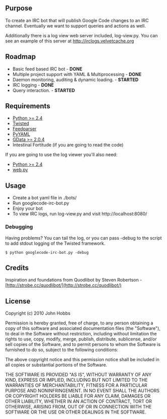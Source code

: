 ## Purpose

To create an IRC bot that will publish Google Code changes to an IRC channel. Eventually we want to support queries and actions as well.

Additionally there is a log view web server included, log-view.py.  You can see an example of this server at <http://irclogs.velvetcache.org>

## Roadmap

  * Basic feed based IRC bot - **DONE**
  * Multiple project support with YAML & Multiprocessing - **DONE**
  * Daemon monitoring, auditing & dynamic loading. - __STARTED__
  * IRC logging - **DONE**
  * Query interaction. - __STARTED__

## Requirements

  * [Python >= 2.4](http://python.org/)
  * [Twisted](http://twistedmatrix.com/trac/)
  * [Feedparser](http://www.feedparser.org/)
  * [PyYAML](http://pyyaml.org/)
  * [GData >= 2.0.4](http://code.google.com/p/gdata-python-client/)
  * Intestinal Fortitude (if you are going to read the code)

  If you are going to use the log viewer you'll also need:

  * [Python >= 2.4](http://python.org/)
  * [web.py](http://www.webpy.org/)

## Usage

  * Create a bot yaml file in ./bots/
  * Run googlecode-irc-bot.py
  * Enjoy your bot
  * To view IRC logs, run log-view.py and visit http://localhost:8080/

### Debugging

Having problems?  You can tail the log, or you can pass -debug to the script to add stdout logging of the Twisted framework.

    $ python googlecode-irc-bot.py -debug

## Credits

Inspiration and foundations from Quodlibot by Steven Robertson - [http://strobe.cc/quodlibot/](http://strobe.cc/quodlibot/)

## License

Copyright (c) 2010 John Hobbs

Permission is hereby granted, free of charge, to any person obtaining a copy
of this software and associated documentation files (the "Software"), to deal
in the Software without restriction, including without limitation the rights
to use, copy, modify, merge, publish, distribute, sublicense, and/or sell
copies of the Software, and to permit persons to whom the Software is
furnished to do so, subject to the following conditions:

The above copyright notice and this permission notice shall be included in
all copies or substantial portions of the Software.

THE SOFTWARE IS PROVIDED "AS IS", WITHOUT WARRANTY OF ANY KIND, EXPRESS OR
IMPLIED, INCLUDING BUT NOT LIMITED TO THE WARRANTIES OF MERCHANTABILITY,
FITNESS FOR A PARTICULAR PURPOSE AND NONINFRINGEMENT. IN NO EVENT SHALL THE
AUTHORS OR COPYRIGHT HOLDERS BE LIABLE FOR ANY CLAIM, DAMAGES OR OTHER
LIABILITY, WHETHER IN AN ACTION OF CONTRACT, TORT OR OTHERWISE, ARISING FROM,
OUT OF OR IN CONNECTION WITH THE SOFTWARE OR THE USE OR OTHER DEALINGS IN
THE SOFTWARE.
